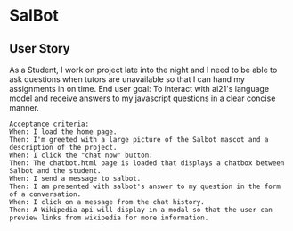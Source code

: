 # SalBot

## User Story

As a Student, I work on project late into the night and I need to be able to ask questions when tutors are unavailable so that I can hand my assignments in on time. End user goal: To interact with ai21's language model and receive answers to my javascript questions in a clear concise manner. 

```
Acceptance criteria:
When: I load the home page.
Then: I'm greeted with a large picture of the Salbot mascot and a description of the project.
When: I click the "chat now" button.
Then: The chatbot.html page is loaded that displays a chatbox between Salbot and the student.
When: I send a message to salbot.
Then: I am presented with salbot's answer to my question in the form of a conversation.
When: I click on a message from the chat history.
Then: A Wikipedia api will display in a modal so that the user can preview links from wikipedia for more information.
```
